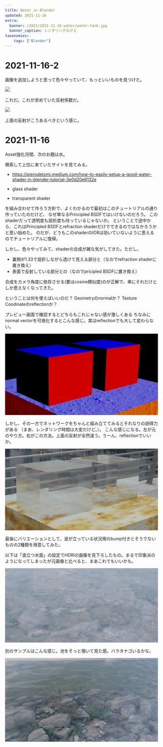 ```yaml
---
title: Water in Blender
updated: 2021-11-16
extra:
  banner: /2021/2021-11-16-water/water-tank.jpg
  banner_caption: レンダリングなげえ
taxonomies:
    tags: ["Blender"]
---
```

# 2021-11-16-2

画像を追加しようと思って色々やっていて、もっといいものを見つけた。

![](/2021/2021-11-16-water/frenel.jpg)

これだ。これが求めていた反射係数だ。

![](/2021/2021-11-16-water/frenel-result.jpg)

上面の反射がこうあるべきという感じ。

# 2021-11-16

Asset強化月間、次のお題は水。

検索して上位に来ていたサイトを見てみる。

- https://pierodetomi.medium.com/how-to-easily-setup-a-good-water-shader-in-blender-tutorial-3e0d20e6132e

- glass shader
- transparent shader

を組み合わせて作ろう方針で、よくわかるので最初はこのチュートリアルの通り作っていたのだけど、
なぜ単なるPrincipled BSDFではいけないのだろう。
このshaderだって透明度も屈折度も持っているじゃないか。
ということで途中から、これはPrincipled BSDFとrefraction shaderだけでできるのではなかろうかと思い始めた。
のだが、どうもこのshaderのIORは効いていないように思えるのでチュートリアルに復帰。

しかし、色々やってみて、shaderの合成が雑な気がしてきた。ただし、

- 裏側が1.33で屈折しながら透けて見える部分と（なのでrefraction shaderに置き換え）
- 表面で反射している部分との（なのでpricipled BSDFに置き換え）

合成をカメラ角度に依存させる(要はcosine類似度)のが正解で、単にそれだけとしか思えなくなってきた。

ということは何を使えばいいのだ？
Geometryのnormalか？ Texture Coodinateのreflectionか？

プレビュー画面で確認するとどちらもこれじゃない感が激しくある
ちなみにnormal vectorを可視化するとこんな感じ。実はreflectionでも大して変わらない。

![](/2021/2021-11-16-water/normal.jpg)

しかし、その一方でネットワークをちゃんと組み立ててみるとそれなりの説得力がある
（まあ、レンダリング時間は大変だけど。）。
こんな感じになる。左が元のやり方。右がこの方法。上面の反射が全然違う。うーん、reflectionでいいか。

![](/2021/2021-11-16-water/reflection-result.jpg)


最後にバリエーションとして、波が立っている状況用のbump付きとそうでないものの2種類を用意してみた。

以下は「波立つ水面」の設定でHDRIの画像を見下ろしたもの。まるで印象派のようになってしまったが元画像と比べると、まあこれでもいいかも。

![](/2021/2021-11-16-water/cycles-1.jpg)

別のサンプルはこんな感じ。池をそっと覗いて見た感。バラタナゴいるかな。

![](/2021/2021-11-16-water/banner.jpg)
